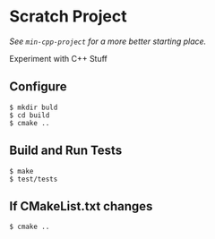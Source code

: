 # Scratch Project

*See `min-cpp-project` for a more better starting place.*

Experiment with C++ Stuff

## Configure

    $ mkdir buld
    $ cd build
    $ cmake ..

## Build and Run Tests

    $ make
    $ test/tests

## If CMakeList.txt changes

    $ cmake ..
